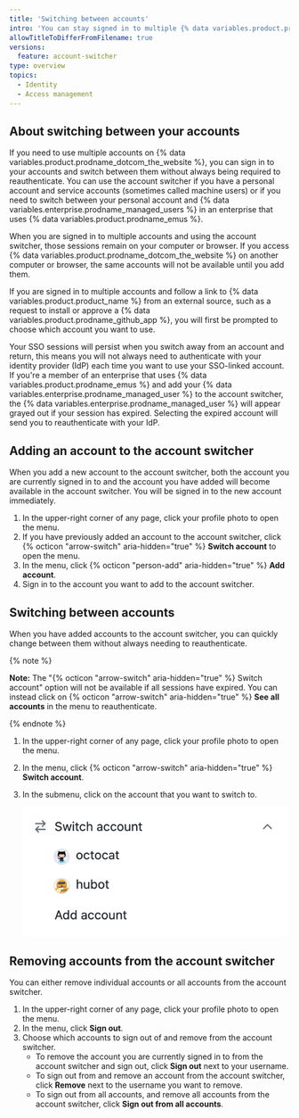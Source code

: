 ```yaml
---
title: 'Switching between accounts'
intro: 'You can stay signed in to multiple {% data variables.product.prodname_dotcom_the_website %} accounts and {% data variables.enterprise.prodname_managed_users %} and quickly jump between sessions.'
allowTitleToDifferFromFilename: true
versions:
  feature: account-switcher
type: overview
topics:
  - Identity
  - Access management
---
```


## About switching between your accounts

If you need to use multiple accounts on {% data variables.product.prodname_dotcom_the_website %}, you can sign in to your accounts and switch between them  without always being required to reauthenticate. You can use the account switcher if you have a personal account and service accounts (sometimes called machine users) or if you need to switch between your personal account and {% data variables.enterprise.prodname_managed_users %} in an enterprise that uses {% data variables.product.prodname_emus %}.

When you are signed in to multiple accounts and using the account switcher, those sessions remain on your computer or browser. If you access {% data variables.product.prodname_dotcom_the_website %} on another computer or browser, the same accounts will not be available until you add them.

If you are signed in to multiple accounts and follow a link to {% data variables.product.product_name %} from an external source, such as a request to install or approve a {% data variables.product.prodname_github_app %}, you will first be prompted to choose which account you want to use.

Your SSO sessions will persist when you switch away from an account and return, this means you will not always need to authenticate with your identity provider (IdP) each time you want to use your SSO-linked account. If you're a member of an enterprise that uses {% data variables.product.prodname_emus %} and add your {% data variables.enterprise.prodname_managed_user %} to the account switcher, the {% data variables.enterprise.prodname_managed_user %} will appear grayed out if your session has expired. Selecting the expired account will send you to reauthenticate with your IdP.

## Adding an account to the account switcher

When you add a new account to the account switcher, both the account you are currently signed in to and the account you have added will become available in the account switcher. You will be signed in to the new account immediately.

1. In the upper-right corner of any page, click your profile photo to open the menu.
1. If you have previously added an account to the account switcher, click {% octicon "arrow-switch" aria-hidden="true" %} **Switch account** to open the menu.
1. In the menu, click {% octicon "person-add" aria-hidden="true" %} **Add account**.
1. Sign in to the account you want to add to the account switcher.

## Switching between accounts

When you have added accounts to the account switcher, you can quickly change between them without always needing to reauthenticate.

{% note %}

**Note:** The "{% octicon "arrow-switch" aria-hidden="true" %} Switch account" option will not be available if all sessions have expired. You can instead click on {% octicon "arrow-switch" aria-hidden="true" %} **See all accounts** in the menu to reauthenticate.

{% endnote %}

1. In the upper-right corner of any page, click your profile photo to open the menu.
1. In the menu, click {% octicon "arrow-switch" aria-hidden="true" %} **Switch account**.
1. In the submenu, click on the account that you want to switch to.

      ![Screenshot of the "Switch account" menu with three options, "octocat", "hubot", and "Add account".](/assets/images/help/profile/switch-accounts.png)

## Removing accounts from the account switcher

You can either remove individual accounts or all accounts from the account switcher.

1. In the upper-right corner of any page, click your profile photo to open the menu.
1. In the menu, click **Sign out**.
1. Choose which accounts to sign out of and remove from the account switcher.
    - To remove the account you are currently signed in to from the account switcher and sign out, click **Sign out** next to your username.
    - To sign out from and remove an account from the account switcher, click **Remove** next to the username you want to remove.
    - To sign out from all accounts, and remove all accounts from the account switcher, click **Sign out from all accounts**.
